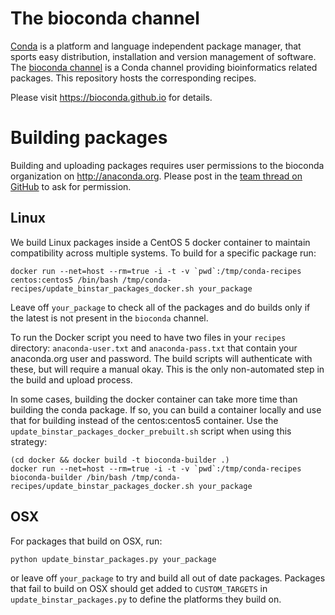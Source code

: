 # The bioconda channel

[Conda](http://anaconda.org) is a platform and language independent package manager, that sports easy distribution, installation and version management of software.
The [bioconda channel](https://anaconda.org/bioconda) is a Conda channel providing bioinformatics related packages.
This repository hosts the corresponding recipes.

Please visit https://bioconda.github.io for details.

# Building packages

Building and uploading packages requires user permissions to the bioconda
organization on http://anaconda.org. Please post in the
[team thread on GitHub](https://github.com/bioconda/recipes/issues/1) to ask for
permission.

## Linux

We build Linux packages inside a CentOS 5 docker container to maintain
compatibility across multiple systems. To build for a specific package run:

    docker run --net=host --rm=true -i -t -v `pwd`:/tmp/conda-recipes centos:centos5 /bin/bash /tmp/conda-recipes/update_binstar_packages_docker.sh your_package

Leave off `your_package` to check all of the packages and do builds only if the
latest is not present in the `bioconda` channel.

To run the Docker script you need to have two files in your `recipes` directory:
`anaconda-user.txt` and `anaconda-pass.txt` that contain your anaconda.org user
and password. The build scripts will authenticate with these, but will require a
manual okay. This is the only non-automated step in the build and upload process.

In some cases, building the docker container can take more time than building
the conda package. If so, you can build a container locally and use that for
building instead of the centos:centos5 container. Use the
`update_binstar_packages_docker_prebuilt.sh` script when using this strategy:

    (cd docker && docker build -t bioconda-builder .)
    docker run --net=host --rm=true -i -t -v `pwd`:/tmp/conda-recipes bioconda-builder /bin/bash /tmp/conda-recipes/update_binstar_packages_docker.sh your_package


## OSX

For packages that build on OSX, run:

    python update_binstar_packages.py your_package

or leave off `your_package` to try and build all out of date packages. Packages
that fail to build on OSX should get added to `CUSTOM_TARGETS` in
`update_binstar_packages.py` to define the platforms they build on.
